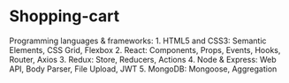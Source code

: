 # Shopping-cart
Programming languages &amp; frameworks: 1. HTML5 and CSS3: Semantic Elements, CSS Grid, Flexbox 2. React: Components, Props, Events, Hooks, Router, Axios 3. Redux: Store, Reducers, Actions 4. Node &amp; Express: Web API, Body Parser, File Upload, JWT 5. MongoDB: Mongoose, Aggregation
